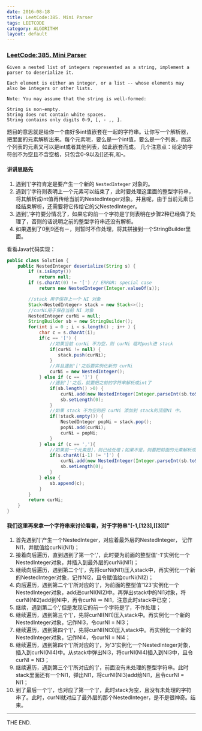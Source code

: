 ```yaml
---
date: 2016-08-18
title: LeetCode:385. Mini Parser
tags: LEETCODE
category: ALGORITHM
layout: default
---
```


### [LeetCode:385. Mini Parser](https://leetcode.com/problems/mini-parser/)

```
Given a nested list of integers represented as a string, implement a parser to deserialize it.

Each element is either an integer, or a list -- whose elements may also be integers or other lists.

Note: You may assume that the string is well-formed:

String is non-empty.
String does not contain white spaces.
String contains only digits 0-9, [, - ,, ].
```

<!--more-->

题目的意思就是给你一个由好多int值嵌套在一起的字符串。让你写一个解析器，把里面的元素解析出来。每个元素呢，要么是一个int值，要么是一个列表，而这个列表的元素又可以是int或者其他列表，如此嵌套而成。
几个注意点：给定的字符创不为空且不含空格，只包含0-9以及[]还有,和-。

#### 讲讲思路先

1. 遇到'['字符肯定是要产生一个新的 `NestedInteger` 对象的。
2. 遇到']'字符则表明上一个元素可以结束了，此时要处理这里面的整型字符串，将其解析成int值再传给当前的NestedInteger对象。并且呢，由于当前元素已经结束解析，还需要将它传给它的父NestedInteger。
3. 遇到','字符要分情况了，如果它的前一个字符是']'则表明在步骤2种已经做了处理了，否则的话说明之前的整型字符串还没有解析。
4. 如果遇到了0到9还有－，则暂时不作处理，将其拼接到一个StringBuilder里面。

看看Java代码实现：

```java
public class Solution {
    public NestedInteger deserialize(String s) {
        if (s.isEmpty())
            return null;
        if (s.charAt(0) != '[') // ERROR: special case
            return new NestedInteger(Integer.valueOf(s));

        //stack 用于保存上一个 NI 对象
        Stack<NestedInteger> stack = new Stack<>();
        //curNi用于保存当前 NI 对象
        NestedInteger curNi = null;
        StringBuilder sb = new StringBuilder();
        for(int i = 0 ; i < s.length() ; i++ ) {
            char c = s.charAt(i);
            if(c == '[') {
                //如果当前 curNi 不为空，则 curNi 临时push进 stack
                if(curNi != null) {
                   stack.push(curNi);
                }
                //并且遇到'['之后要实例化新的 curNi
                curNi = new NestedInteger();
            } else if (c == ']') {
                //遇到']'之后，就要把之前的字符串解析成int了
                if(sb.length() >0) {
                    curNi.add(new NestedInteger(Integer.parseInt(sb.toString())));
                    sb.setLength(0);
                }
                //如果 stack 不为空则把 curNi 添加到 stack的顶层NI 中。
                if(!stack.empty()) {
                    NestedInteger popNi = stack.pop();
                    popNi.add(curNi);
                    curNi = popNi;
                }
            } else if (c == ','){
                //如果前一个元素是]，则已经处理；如果不是，则要把前面的元素解析成int
                if(s.charAt(i-1) != ']') {
                    curNi.add(new NestedInteger(Integer.parseInt(sb.toString())));
                    sb.setLength(0);
                }
            } else {
                sb.append(c);
            }
        }
        return curNi;
    }
}
```

#### 我们这里再来拿一个字符串来讨论看看，对于字符串"[-1,[123],[[3]]]"

1. 首先遇到'['产生一个NestedInteger，对应着最外层的NestedInteger， 记作NI1，并赋值给curNi(NI1)；
2. 接着向后遍历，直到遇到了第一个','，此时要为前面的整型值'-1'实例化一个NestedInteger对象，并插入到最外层的curNi(NI1)；
3. 继续向后遍历，遇到第二个'['，先将curNi(NI1)压入stack中，再实例化一个新的NestedInteger对象，记作NI2，且令赋值给curNi(NI2)；
4. 向后遍历，遇到第二个'['所对应的']'，为前面的整型值'123'实例化一个NestedInteger对象，add进curNI(NI2)中。再弹出stack中的NI1对象，将curNI(NI2)add到NI中，再令curNi ＝ NI1，注意此时stack中已空；
5. 继续，遇到第二个','但是发现它的前一个字符是']'，不作处理；
6. 继续遍历，遇到第三个'['，先将curNI(NI1)压入stack中。再实例化一个新的NestedInteger对象，记作NI3，令curNI = NI3；
7. 继续遍历，遇到第四个'['，先将curNI(NI3)压入stack中。再实例化一个新的NestedInteger对象，记作NI4，令curNI = NI4；
8. 继续遍历，遇到第四个'['所对应的']'，为'3'实例化一个NestedInteger对象，插入到curNI(NI4)中。从stack中弹出NI3，将curNI(NI4)插入到NI3中，且令curNI = NI3；
9. 继续遍历，遇到第三个'['所对应的']'，前面没有未处理的整型字符串。此时stack里面还有一个NI1，弹出NI1，将curNI(NI3)add给NI1，且令curNI = NI1；
10. 到了最后一个']'，也对应了第一个']'，此时stack为空，且没有未处理的字符串了。此时，curNI就对应了最外层的那个NestedInteger，是不是很神奇。结束。

- - -
THE END.
